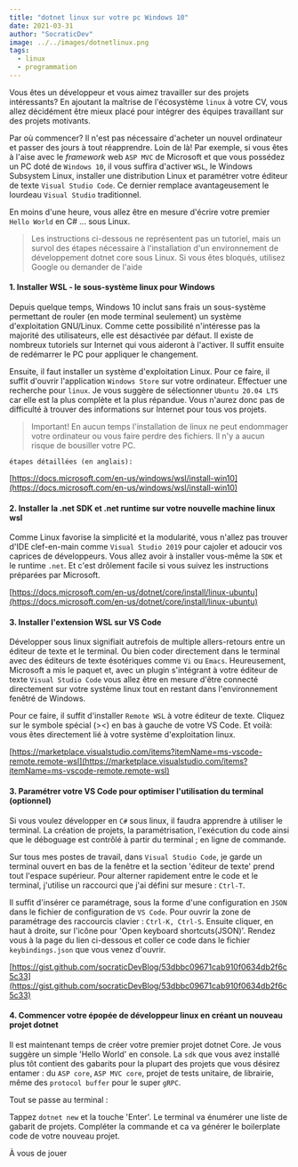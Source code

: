 ```yaml
---
title: "dotnet linux sur votre pc Windows 10"
date: 2021-03-31
author: "SocraticDev"
image: ../../images/dotnetlinux.png
tags:
  - linux
  - programmation
---
```


Vous êtes un développeur et vous aimez travailler sur des projets intéressants? En ajoutant la maîtrise de l'écosystème `linux` à votre CV, vous allez décidément être mieux placé pour intégrer des équipes travaillant sur des projets motivants.

Par où commencer? Il n'est pas nécessaire d'acheter un nouvel ordinateur et passer des jours à tout réapprendre. Loin de là! Par exemple, si vous êtes à l'aise avec le _framework_ web `ASP MVC` de Microsoft et que vous possédez un PC doté de `Windows 10`, il vous suffira d'activer `WSL`, le Windows Subsystem Linux, installer une distribution Linux et paramétrer votre éditeur de texte `Visual Studio Code`. Ce dernier remplace avantageusement le lourdeau `Visual Studio` traditionnel.

En moins d'une heure, vous allez être en mesure d'écrire votre premier `Hello World` en C# ... sous Linux.

> Les instructions ci-dessous ne représentent pas un tutoriel, mais un survol des étapes nécessaire à l'installation d'un environnement de développement dotnet core sous Linux. Si vous êtes bloqués, utilisez Google ou demander de l'aide

#### 1. Installer WSL - le sous-système linux pour Windows

Depuis quelque temps, Windows 10 inclut sans frais un sous-système permettant de rouler (en mode terminal seulement) un système d'exploitation GNU/Linux. Comme cette possibilité n'intéresse pas la majorité des utilisateurs, elle est désactivée par défaut. Il existe de nombreux tutoriels sur Internet qui vous aideront à l'activer. Il suffit ensuite de redémarrer le PC pour appliquer le changement.

Ensuite, il faut installer un système d'exploitation Linux. Pour ce faire, il suffit d'ouvrir l'application `Windows Store` sur votre ordinateur. Effectuer une recherche pour `linux`. Je vous suggère de sélectionner `Ubuntu 20.04 LTS` car elle est la plus complète et la plus répandue. Vous n'aurez donc pas de difficulté à trouver des informations sur Internet pour tous vos projets.

> Important! En aucun temps l'installation de linux ne peut endommager votre ordinateur ou vous faire perdre des fichiers. Il n'y a aucun risque de bousiller votre PC.

    étapes détaillées (en anglais):

[https://docs.microsoft.com/en-us/windows/wsl/install-win10](https://docs.microsoft.com/en-us/windows/wsl/install-win10)

#### 2. Installer la .net SDK et .net runtime sur votre nouvelle machine linux wsl

Comme Linux favorise la simplicité et la modularité, vous n'allez pas trouver d'IDE clef-en-main comme `Visual Studio 2019` pour cajoler et adoucir vos caprices de développeurs. Vous allez avoir à installer vous-même la `SDK` et le runtime `.net`. Et c'est drôlement facile si vous suivez les instructions préparées par Microsoft.

[https://docs.microsoft.com/en-us/dotnet/core/install/linux-ubuntu](https://docs.microsoft.com/en-us/dotnet/core/install/linux-ubuntu)

#### 3. Installer l'extension WSL sur VS Code

Développer sous linux signifiait autrefois de multiple allers-retours entre un éditeur de texte et le terminal. Ou bien coder directement dans le terminal avec des éditeurs de texte ésotériques comme ``Vi`` ou ``Emacs``. Heureusement, Microsoft a mis le paquet et, avec un plugin s'intégrant à votre éditeur de texte `Visual Studio Code` vous allez être en mesure d'être connecté directement sur votre système linux tout en restant dans l'environnement fenêtré de Windows.

Pour ce faire, il suffit d'installer `Remote WSL` à votre éditeur de texte. Cliquez sur le symbole spécial (><) en bas à gauche de votre VS Code. Et voilà: vous êtes directement lié à votre système d'exploitation linux.

[https://marketplace.visualstudio.com/items?itemName=ms-vscode-remote.remote-wsl](https://marketplace.visualstudio.com/items?itemName=ms-vscode-remote.remote-wsl)

#### 3. Paramétrer votre VS Code pour optimiser l'utilisation du terminal (optionnel)

Si vous voulez développer en `C#` sous linux, il faudra apprendre à utiliser le terminal. La création de projets, la paramétrisation, l'exécution du code ainsi que le déboguage est contrôlé à partir du terminal ; en ligne de commande.

Sur tous mes postes de travail, dans `Visual Studio Code`, je garde un terminal ouvert en bas de la fenêtre et la section 'éditeur de texte' prend tout l'espace supérieur. Pour alterner rapidement entre le code et le terminal, j'utilise un raccourci que j'ai défini sur mesure : `Ctrl-T`.

Il suffit d'insérer ce paramétrage, sous la forme d'une configuration en `JSON` dans le fichier de configuration de `VS Code`. Pour ouvrir la zone de paramétrage des raccourcis clavier : `Ctrl-K, Ctrl-S`. Ensuite cliquer, en haut à droite, sur l'icône pour 'Open keyboard shortcuts(JSON)'. Rendez vous à la page du lien ci-dessous et coller ce code dans le fichier `keybindings.json` que vous venez d'ouvrir.

[https://gist.github.com/socraticDevBlog/53dbbc09671cab910f0634db2f6c5c33](https://gist.github.com/socraticDevBlog/53dbbc09671cab910f0634db2f6c5c33)

#### 4. Commencer votre épopée de développeur linux en créant un nouveau projet dotnet

Il est maintenant temps de créer votre premier projet dotnet Core. Je vous suggère un simple 'Hello World' en console. La `sdk` que vous avez installé plus tôt contient des gabarits pour la plupart des projets que vous désirez entamer : du `ASP core`, `ASP MVC core`, projet de tests unitaire, de librairie, même des `protocol buffer` pour le super `gRPC`.

Tout se passe au terminal :

Tappez `dotnet new` et la touche 'Enter'. Le terminal va énumérer une liste de gabarit de projets. Compléter la commande et ca va générer le boilerplate code de votre nouveau projet.

À vous de jouer
